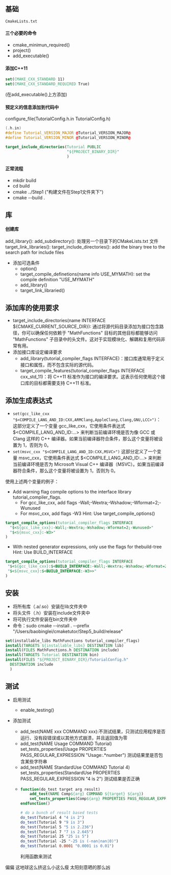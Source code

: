 ## 基础
`CmakeLists.txt`
#### 三个必要的命令

- cmake_minimun_required()
- project()
- add_executable()
#### 添加C++11
```cmake
set(CMAKE_CXX_STANDARD 11)
set(CMAKE_CXX_STANDARD_REQUIRED True)
```
(在add_executable()上方添加)

#### 预定义的信息添加到代码中
configure_file(TutorialConfig.h.in TutorialConfig.h)
```cpp
(.h.in)
#define Tutorial_VERSION_MAJOR @Tutorial_VERSION_MAJOR@
#define Tutorial_VERSION_MINOR @Tutorial_VERSION_MINOR@
```
```cmake
target_include_directories(Tutorial PUBLIC
                           "${PROJECT_BINARY_DIR}"
                           )

```
#### 正常流程
-   mkdir build
-   cd build
-   cmake ../Step1    ("构建文件在Step1文件夹下")
-   cmake --build .

## 库
#### 创建库
add_library():
add_subdirectory(): 处理另一个目录下的CMakeLists.txt 文件
target_link_libraries():
target_include_directories():  add the binary tree to the search path for include files

-   添加可选条件
    -  option()
    -  target_compile_definetions(name info USE_MYMATH):  set the compile definition "USE_MYMATH"
    -  add_library()
    -  target_link_libraried()


## 添加库的使用要求
- target_include_directories(name INTERFACE ${CMAKE_CURRENT_SOURCE_DIR}):
    通过将源代码目录添加为接口包含路径，你可以确保任何依赖于 "MathFunctions" 目标的其他目标都能够访问 "MathFunctions" 子目录中的头文件。这对于实现模块化、解耦和复用代码非常有用。
- 添加接口库设定编译要求
  - add_library(tutorial_compiler_flags INTERFACE)：接口库通常用于定义接口和属性，而不包含实际的源代码。
  - target_compile_features(tutorial_compiler_flags INTERFACE cxx_std_11)：将 C++11 标准作为接口的编译要求。这表示任何使用这个接口库的目标都需要支持 C++11 标准。

##  添加生成表达式
-   `set(gcc_like_cxx "$<COMPILE_LANG_AND_ID:CXX,ARMClang,AppleClang,Clang,GNU,LCC>")`：
    这部分定义了一个变量 gcc_like_cxx，它使用条件表达式 $<COMPILE_LANG_AND_ID:...> 来判断当前编译环境是否为像 GCC 或 Clang 这样的 C++ 编译器。如果当前编译器符合条件，那么这个变量将被设置为 1，否则为 0。
-   `set(msvc_cxx "$<COMPILE_LANG_AND_ID:CXX,MSVC>")`
    这部分定义了一个变量 msvc_cxx，它使用条件表达式 $<COMPILE_LANG_AND_ID:...> 来判断当前编译环境是否为 Microsoft Visual C++ 编译器（MSVC）。如果当前编译器符合条件，那么这个变量将被设置为 1，否则为 0。

使用上述两个变量的例子：
-   Add warning flag compile options to the interface library tutorial_compiler_flags.
     * For gcc_like_cxx, add flags -Wall;-Wextra;-Wshadow;-Wformat=2;-Wunused
     * For msvc_cxx, add flags -W3
     Hint: Use target_compile_options()
```cmake
target_compile_options(tutorial_compiler_flags INTERFACE
  "$<${gcc_like_cxx}:-Wall;-Wextra;-Wshadow;-Wformat=2;-Wunused>"
  "$<${msvc_cxx}:-W3>"
)
```
-   With nested generator expressions, only use the flags for thebuild-tree
 Hint: Use BUILD_INTERFACE
 ```cmake
 target_compile_options(tutorial_compiler_flags INTERFACE
  "$<${gcc_like_cxx}:$<BUILD_INTERFACE:-Wall;-Wextra;-Wshadow;-Wformat=2;-Wunused>>"
  "$<${msvc_cxx}:$<BUILD_INTERFACE:-W3>>"
)
 ```

## 安装
-  将所有库（.a/.so）安装在lib文件夹中
-  将头文件（.h）安装在include文件夹中
-  将可执行文件安装在bin文件夹中
-  命令：sudo cmake --install . --prefix "/Users/baobinglei/cmaketutor/Step5_build/release" 
```cmake
set(installable_libs MathFunctions tutorial_compiler_flags)
install(TARGETS ${installable_libs} DESTINATION lib)
install(FILES MathFunctions.h DESTINATION include)
install(TARGETS Tutorial DESTINATION bin)
install(FILES "${PROJECT_BINARY_DIR}/TutorialConfig.h"
  DESTINATION include
  )
```
## 测试
-   启用测试
    -   enable_testing()

-   添加测试
    -  add_test(NAME xxx COMMAND xxx):不测试结果，只测试应用程序是否运行、没有段错误或以其他方式崩溃，并且返回值为零
    -  add_test(NAME Usage COMMAND Tutorial)
       set_tests_properties(Usage PROPERTIES PASS_REGULAR_EXPRESSION "Usage:.*number")
        测试结果里是否包含某些字符串
    -   add_test(NAME StandardUse COMMAND Tutorial 4)
        set_tests_properties(StandardUse PROPERTIES PASS_REGULAR_EXPRESSION "4 is 2")
        测试结果是否正确
    -   ```cmake
        function(do_test target arg result)
            add_test(NAME Comp${arg} COMMAND ${target} ${arg})
            set_tests_properties(Comp${arg} PROPERTIES PASS_REGULAR_EXPRESSION ${result})
        endfunction()

        # do a bunch of result based tests
        do_test(Tutorial 4 "4 is 2")
        do_test(Tutorial 9 "9 is 3")
        do_test(Tutorial 5 "5 is 2.236")
        do_test(Tutorial 7 "7 is 2.645")
        do_test(Tutorial 25 "25 is 5")
        do_test(Tutorial -25 "-25 is (-nan|nan|0)")
        do_test(Tutorial 0.0001 "0.0001 is 0.01")
        ```
        利用函数来测试






偏偏 这地球这么挤这么小这么瘦 太阳刻意晒的那么凶